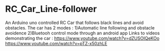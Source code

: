 # RC_Car_Line-follower
An Arduino uno controlled RC Car that follows black lines and avoid obstacles.
The car has 2 modes : 
1)Automatic line following and obstacle avoidence
2)Bluetooh control mode through an android app
Links to videos demonstrating the car :
https://www.youtube.com/watch?v=dZUSOIQeKOo
https://www.youtube.com/watch?v=pTZ-x50zhLE
